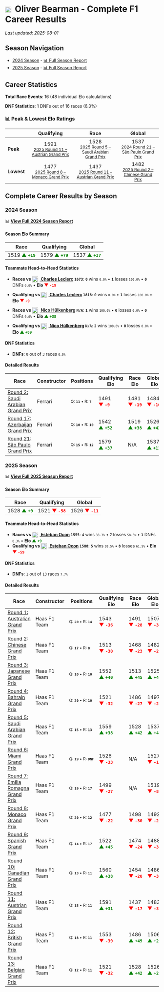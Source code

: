 # <img src="https://upload.wikimedia.org/wikipedia/commons/thumb/8/83/Flag_of_the_United_Kingdom_%283-5%29.svg/512px-Flag_of_the_United_Kingdom_%283-5%29.svg.png?20250726143817" alt="United Kingdom" width="20" height="auto" style="vertical-align: middle; margin-right: 5px;" onerror="this.outerHTML='🇬🇧'; this.style.marginRight='5px';"/> Oliver Bearman - Complete F1 Career Results

*Last updated: 2025-08-01*

## Season Navigation

- [2024 Season](#2024-season) - [📊 Full Season Report](../seasons/2024-season-report)
- [2025 Season](#2025-season) - [📊 Full Season Report](../seasons/2025-season-report)

## Career Statistics

**Total Race Events**: 16 (48 individual Elo calculations)

**DNF Statistics**: 1 DNFs out of 16 races (6.3%)

### 📊 Peak & Lowest Elo Ratings

| &nbsp; | Qualifying | Race | Global |
|-------|------------|------|--------|
| **Peak** | <center> 1591 <br/><small> [2025 Round 11 – Austrian Grand Prix](../seasons/2025-season-report#round-11-austrian-grand-prix) </small></center> | <center> 1528 <br/><small> [2025 Round 5 – Saudi Arabian Grand Prix](../seasons/2025-season-report#round-5-saudi-arabian-grand-prix) </small></center> | <center> 1537  <br/><small> [2024 Round 21 – São Paulo Grand Prix](../seasons/2024-season-report#round-21-so-paulo-grand-prix) </small></center> |
| **Lowest** | <center> 1477 <br/><small> [2025 Round 8 – Monaco Grand Prix](../seasons/2025-season-report#round-8-monaco-grand-prix) </small></center> | <center> 1437 <br/><small> [2025 Round 11 – Austrian Grand Prix](../seasons/2025-season-report#round-11-austrian-grand-prix) </small></center> | <center> 1482 <br/><small> [2025 Round 2 – Chinese Grand Prix](../seasons/2025-season-report#round-2-chinese-grand-prix) </small></center> |


## Complete Career Results by Season

### 2024 Season

📊 **[View Full 2024 Season Report](../seasons/2024-season-report)**

#### Season Elo Summary

| Race | Qualifying | Global |
|------|------------|--------|
| 1519 **<span style="color: green;">▲&nbsp;`+19`</span>** | 1579 **<span style="color: green;">▲&nbsp;`+79`</span>** | 1537 **<span style="color: green;">▲&nbsp;`+37`</span>** |

#### Teammate Head-to-Head Statistics

- **Races vs [<img src="https://upload.wikimedia.org/wikipedia/commons/e/ea/Flag_of_Monaco.svg" alt="Monaco" width="20" height="auto" style="vertical-align: middle; margin-right: 5px;" onerror="this.outerHTML='🇲🇨'; this.style.marginRight='5px';"/> Charles Leclerc](charles-leclerc) `1673`**: **`0`** wins <small>`0.0%`</small> • **`1`** losses <small>`100.0%`</small> • **`0`** DNFs <small>`0.0%`</small> • **Elo <span style="color: red;">▼&nbsp;`-19`</span>**
- **Qualifying vs [<img src="https://upload.wikimedia.org/wikipedia/commons/e/ea/Flag_of_Monaco.svg" alt="Monaco" width="20" height="auto" style="vertical-align: middle; margin-right: 5px;" onerror="this.outerHTML='🇲🇨'; this.style.marginRight='5px';"/> Charles Leclerc](charles-leclerc) `1818`**: **`0`** wins <small>`0.0%`</small> • **`1`** losses <small>`100.0%`</small> • **Elo <span style="color: red;">▼&nbsp;`-9`</span>**

- **Races vs [<img src="https://upload.wikimedia.org/wikipedia/commons/b/ba/Flag_of_Germany.svg" alt="Germany" width="20" height="auto" style="vertical-align: middle; margin-right: 5px;" onerror="this.outerHTML='🇩🇪'; this.style.marginRight='5px';"/> Nico Hülkenberg](nico-hlkenberg) `N/A`**: **`1`** wins <small>`100.0%`</small> • **`0`** losses <small>`0.0%`</small> • **`0`** DNFs <small>`0.0%`</small> • **Elo <span style="color: green;">▲&nbsp;`+38`</span>**
- **Qualifying vs [<img src="https://upload.wikimedia.org/wikipedia/commons/b/ba/Flag_of_Germany.svg" alt="Germany" width="20" height="auto" style="vertical-align: middle; margin-right: 5px;" onerror="this.outerHTML='🇩🇪'; this.style.marginRight='5px';"/> Nico Hülkenberg](nico-hlkenberg) `N/A`**: **`2`** wins <small>`100.0%`</small> • **`0`** losses <small>`0.0%`</small> • **Elo <span style="color: green;">▲&nbsp;`+89`</span>**

#### DNF Statistics

- **DNFs**: `0` out of `3` races <small>`0.0%`</small>

#### Detailed Results

| Race | Constructor | Positions | Qualifying Elo | Race Elo | Global Elo | Teammate |
|------|-------------|-----------|----------------|----------|------------|----------|
| [Round 2: Saudi Arabian Grand Prix](../seasons/2024-season-report#round-2-saudi-arabian-grand-prix) | Ferrari | <small>Q:&nbsp;**`11`**&nbsp;•&nbsp;R:&nbsp;**`7`**</small> | 1491 **<span style="color: red;">▼&nbsp;`-9`</span>** | 1481 **<span style="color: red;">▼&nbsp;`-19`</span>** | 1484 **<span style="color: red;">▼&nbsp;`-16`</span>** | [<img src="https://upload.wikimedia.org/wikipedia/commons/e/ea/Flag_of_Monaco.svg" alt="Monaco" width="20" height="auto" style="vertical-align: middle; margin-right: 5px;" onerror="this.outerHTML='🇲🇨'; this.style.marginRight='5px';"/> Charles Leclerc](charles-leclerc)<br/><small>Q:&nbsp;**`2`**&nbsp;•&nbsp;R:&nbsp;**`3`**</small> |
| [Round 17: Azerbaijan Grand Prix](../seasons/2024-season-report#round-17-azerbaijan-grand-prix) | Ferrari | <small>Q:&nbsp;**`10`**&nbsp;•&nbsp;R:&nbsp;**`10`**</small> | 1542 **<span style="color: green;">▲&nbsp;`+52`</span>** | 1519 **<span style="color: green;">▲&nbsp;`+38`</span>** | 1526 **<span style="color: green;">▲&nbsp;`+42`</span>** | [<img src="https://upload.wikimedia.org/wikipedia/commons/b/ba/Flag_of_Germany.svg" alt="Germany" width="20" height="auto" style="vertical-align: middle; margin-right: 5px;" onerror="this.outerHTML='🇩🇪'; this.style.marginRight='5px';"/> Nico Hülkenberg](nico-hlkenberg)<br/><small>Q:&nbsp;**`N/A`**&nbsp;•&nbsp;R:&nbsp;**`N/A`**</small> |
| [Round 21: São Paulo Grand Prix](../seasons/2024-season-report#round-21-so-paulo-grand-prix) | Ferrari | <small>Q:&nbsp;**`15`**&nbsp;•&nbsp;R:&nbsp;**`12`**</small> | 1579 **<span style="color: green;">▲&nbsp;`+37`</span>** | N/A | 1537 **<span style="color: green;">▲&nbsp;`+11`</span>** | [<img src="https://upload.wikimedia.org/wikipedia/commons/b/ba/Flag_of_Germany.svg" alt="Germany" width="20" height="auto" style="vertical-align: middle; margin-right: 5px;" onerror="this.outerHTML='🇩🇪'; this.style.marginRight='5px';"/> Nico Hülkenberg](nico-hlkenberg)<br/><small>Q:&nbsp;**`N/A`**&nbsp;•&nbsp;R:&nbsp;**`N/A`**</small> |

### 2025 Season

📊 **[View Full 2025 Season Report](../seasons/2025-season-report)**

#### Season Elo Summary

| Race | Qualifying | Global |
|------|------------|--------|
| 1528 **<span style="color: green;">▲&nbsp;`+9`</span>** | 1521 **<span style="color: red;">▼&nbsp;`-58`</span>** | 1526 **<span style="color: red;">▼&nbsp;`-11`</span>** |

#### Teammate Head-to-Head Statistics

- **Races vs [<img src="https://upload.wikimedia.org/wikipedia/commons/c/c3/Flag_of_France.svg" alt="France" width="20" height="auto" style="vertical-align: middle; margin-right: 5px;" onerror="this.outerHTML='🇫🇷'; this.style.marginRight='5px';"/> Esteban Ocon](esteban-ocon) `1555`**: **`4`** wins <small>`33.3%`</small> • **`7`** losses <small>`58.3%`</small> • **`1`** DNFs <small>`8.3%`</small> • **Elo <span style="color: green;">▲&nbsp;`+9`</span>**
- **Qualifying vs [<img src="https://upload.wikimedia.org/wikipedia/commons/c/c3/Flag_of_France.svg" alt="France" width="20" height="auto" style="vertical-align: middle; margin-right: 5px;" onerror="this.outerHTML='🇫🇷'; this.style.marginRight='5px';"/> Esteban Ocon](esteban-ocon) `1588`**: **`5`** wins <small>`38.5%`</small> • **`8`** losses <small>`61.5%`</small> • **Elo <span style="color: red;">▼&nbsp;`-59`</span>**

#### DNF Statistics

- **DNFs**: `1` out of `13` races <small>`7.7%`</small>

#### Detailed Results

| Race | Constructor | Positions | Qualifying Elo | Race Elo | Global Elo | Teammate |
|------|-------------|-----------|----------------|----------|------------|----------|
| [Round 1: Australian Grand Prix](../seasons/2025-season-report#round-1-australian-grand-prix) | Haas F1 Team | <small>Q:&nbsp;**`20`**&nbsp;•&nbsp;R:&nbsp;**`14`**</small> | 1543 **<span style="color: red;">▼&nbsp;`-36`</span>** | 1491 **<span style="color: red;">▼&nbsp;`-28`</span>** | 1507 **<span style="color: red;">▼&nbsp;`-30`</span>** | [<img src="https://upload.wikimedia.org/wikipedia/commons/c/c3/Flag_of_France.svg" alt="France" width="20" height="auto" style="vertical-align: middle; margin-right: 5px;" onerror="this.outerHTML='🇫🇷'; this.style.marginRight='5px';"/> Esteban Ocon](esteban-ocon)<br/><small>Q:&nbsp;**`19`**&nbsp;•&nbsp;R:&nbsp;**`13`**</small> |
| [Round 2: Chinese Grand Prix](../seasons/2025-season-report#round-2-chinese-grand-prix) | Haas F1 Team | <small>Q:&nbsp;**`17`**&nbsp;•&nbsp;R:&nbsp;**`8`**</small> | 1513 **<span style="color: red;">▼&nbsp;`-30`</span>** | 1468 **<span style="color: red;">▼&nbsp;`-23`</span>** | 1482 **<span style="color: red;">▼&nbsp;`-25`</span>** | [<img src="https://upload.wikimedia.org/wikipedia/commons/c/c3/Flag_of_France.svg" alt="France" width="20" height="auto" style="vertical-align: middle; margin-right: 5px;" onerror="this.outerHTML='🇫🇷'; this.style.marginRight='5px';"/> Esteban Ocon](esteban-ocon)<br/><small>Q:&nbsp;**`11`**&nbsp;•&nbsp;R:&nbsp;**`5`**</small> |
| [Round 3: Japanese Grand Prix](../seasons/2025-season-report#round-3-japanese-grand-prix) | Haas F1 Team | <small>Q:&nbsp;**`10`**&nbsp;•&nbsp;R:&nbsp;**`10`**</small> | 1552 **<span style="color: green;">▲&nbsp;`+40`</span>** | 1513 **<span style="color: green;">▲&nbsp;`+45`</span>** | 1525 **<span style="color: green;">▲&nbsp;`+44`</span>** | [<img src="https://upload.wikimedia.org/wikipedia/commons/c/c3/Flag_of_France.svg" alt="France" width="20" height="auto" style="vertical-align: middle; margin-right: 5px;" onerror="this.outerHTML='🇫🇷'; this.style.marginRight='5px';"/> Esteban Ocon](esteban-ocon)<br/><small>Q:&nbsp;**`18`**&nbsp;•&nbsp;R:&nbsp;**`18`**</small> |
| [Round 4: Bahrain Grand Prix](../seasons/2025-season-report#round-4-bahrain-grand-prix) | Haas F1 Team | <small>Q:&nbsp;**`20`**&nbsp;•&nbsp;R:&nbsp;**`10`**</small> | 1521 **<span style="color: red;">▼&nbsp;`-32`</span>** | 1486 **<span style="color: red;">▼&nbsp;`-27`</span>** | 1497 **<span style="color: red;">▼&nbsp;`-28`</span>** | [<img src="https://upload.wikimedia.org/wikipedia/commons/c/c3/Flag_of_France.svg" alt="France" width="20" height="auto" style="vertical-align: middle; margin-right: 5px;" onerror="this.outerHTML='🇫🇷'; this.style.marginRight='5px';"/> Esteban Ocon](esteban-ocon)<br/><small>Q:&nbsp;**`14`**&nbsp;•&nbsp;R:&nbsp;**`8`**</small> |
| [Round 5: Saudi Arabian Grand Prix](../seasons/2025-season-report#round-5-saudi-arabian-grand-prix) | Haas F1 Team | <small>Q:&nbsp;**`15`**&nbsp;•&nbsp;R:&nbsp;**`13`**</small> | 1559 **<span style="color: green;">▲&nbsp;`+38`</span>** | 1528 **<span style="color: green;">▲&nbsp;`+42`</span>** | 1537 **<span style="color: green;">▲&nbsp;`+41`</span>** | [<img src="https://upload.wikimedia.org/wikipedia/commons/c/c3/Flag_of_France.svg" alt="France" width="20" height="auto" style="vertical-align: middle; margin-right: 5px;" onerror="this.outerHTML='🇫🇷'; this.style.marginRight='5px';"/> Esteban Ocon](esteban-ocon)<br/><small>Q:&nbsp;**`19`**&nbsp;•&nbsp;R:&nbsp;**`14`**</small> |
| [Round 6: Miami Grand Prix](../seasons/2025-season-report#round-6-miami-grand-prix) | Haas F1 Team | <small>Q:&nbsp;**`19`**&nbsp;•&nbsp;R:&nbsp;**`DNF`**</small> | 1526 **<span style="color: red;">▼&nbsp;`-33`</span>** | N/A | 1527 **<span style="color: red;">▼&nbsp;`-10`</span>** | [<img src="https://upload.wikimedia.org/wikipedia/commons/c/c3/Flag_of_France.svg" alt="France" width="20" height="auto" style="vertical-align: middle; margin-right: 5px;" onerror="this.outerHTML='🇫🇷'; this.style.marginRight='5px';"/> Esteban Ocon](esteban-ocon)<br/><small>Q:&nbsp;**`9`**&nbsp;•&nbsp;R:&nbsp;**`12`**</small> |
| [Round 7: Emilia Romagna Grand Prix](../seasons/2025-season-report#round-7-emilia-romagna-grand-prix) | Haas F1 Team | <small>Q:&nbsp;**`19`**&nbsp;•&nbsp;R:&nbsp;**`17`**</small> | 1499 **<span style="color: red;">▼&nbsp;`-27`</span>** | N/A | 1519 **<span style="color: red;">▼&nbsp;`-8`</span>** | [<img src="https://upload.wikimedia.org/wikipedia/commons/c/c3/Flag_of_France.svg" alt="France" width="20" height="auto" style="vertical-align: middle; margin-right: 5px;" onerror="this.outerHTML='🇫🇷'; this.style.marginRight='5px';"/> Esteban Ocon](esteban-ocon)<br/><small>Q:&nbsp;**`18`**&nbsp;•&nbsp;R:&nbsp;**`DNF`**</small> |
| [Round 8: Monaco Grand Prix](../seasons/2025-season-report#round-8-monaco-grand-prix) | Haas F1 Team | <small>Q:&nbsp;**`20`**&nbsp;•&nbsp;R:&nbsp;**`12`**</small> | 1477 **<span style="color: red;">▼&nbsp;`-22`</span>** | 1498 **<span style="color: red;">▼&nbsp;`-30`</span>** | 1492 **<span style="color: red;">▼&nbsp;`-28`</span>** | [<img src="https://upload.wikimedia.org/wikipedia/commons/c/c3/Flag_of_France.svg" alt="France" width="20" height="auto" style="vertical-align: middle; margin-right: 5px;" onerror="this.outerHTML='🇫🇷'; this.style.marginRight='5px';"/> Esteban Ocon](esteban-ocon)<br/><small>Q:&nbsp;**`8`**&nbsp;•&nbsp;R:&nbsp;**`7`**</small> |
| [Round 9: Spanish Grand Prix](../seasons/2025-season-report#round-9-spanish-grand-prix) | Haas F1 Team | <small>Q:&nbsp;**`14`**&nbsp;•&nbsp;R:&nbsp;**`17`**</small> | 1522 **<span style="color: green;">▲&nbsp;`+45`</span>** | 1474 **<span style="color: red;">▼&nbsp;`-24`</span>** | 1488 **<span style="color: red;">▼&nbsp;`-3`</span>** | [<img src="https://upload.wikimedia.org/wikipedia/commons/c/c3/Flag_of_France.svg" alt="France" width="20" height="auto" style="vertical-align: middle; margin-right: 5px;" onerror="this.outerHTML='🇫🇷'; this.style.marginRight='5px';"/> Esteban Ocon](esteban-ocon)<br/><small>Q:&nbsp;**`16`**&nbsp;•&nbsp;R:&nbsp;**`16`**</small> |
| [Round 10: Canadian Grand Prix](../seasons/2025-season-report#round-10-canadian-grand-prix) | Haas F1 Team | <small>Q:&nbsp;**`13`**&nbsp;•&nbsp;R:&nbsp;**`11`**</small> | 1560 **<span style="color: green;">▲&nbsp;`+38`</span>** | 1454 **<span style="color: red;">▼&nbsp;`-20`</span>** | 1486 **<span style="color: red;">▼&nbsp;`-3`</span>** | [<img src="https://upload.wikimedia.org/wikipedia/commons/c/c3/Flag_of_France.svg" alt="France" width="20" height="auto" style="vertical-align: middle; margin-right: 5px;" onerror="this.outerHTML='🇫🇷'; this.style.marginRight='5px';"/> Esteban Ocon](esteban-ocon)<br/><small>Q:&nbsp;**`14`**&nbsp;•&nbsp;R:&nbsp;**`9`**</small> |
| [Round 11: Austrian Grand Prix](../seasons/2025-season-report#round-11-austrian-grand-prix) | Haas F1 Team | <small>Q:&nbsp;**`15`**&nbsp;•&nbsp;R:&nbsp;**`11`**</small> | 1591 **<span style="color: green;">▲&nbsp;`+31`</span>** | 1437 **<span style="color: red;">▼&nbsp;`-17`</span>** | 1483 **<span style="color: red;">▼&nbsp;`-3`</span>** | [<img src="https://upload.wikimedia.org/wikipedia/commons/c/c3/Flag_of_France.svg" alt="France" width="20" height="auto" style="vertical-align: middle; margin-right: 5px;" onerror="this.outerHTML='🇫🇷'; this.style.marginRight='5px';"/> Esteban Ocon](esteban-ocon)<br/><small>Q:&nbsp;**`17`**&nbsp;•&nbsp;R:&nbsp;**`10`**</small> |
| [Round 12: British Grand Prix](../seasons/2025-season-report#round-12-british-grand-prix) | Haas F1 Team | <small>Q:&nbsp;**`18`**&nbsp;•&nbsp;R:&nbsp;**`11`**</small> | 1553 **<span style="color: red;">▼&nbsp;`-39`</span>** | 1486 **<span style="color: green;">▲&nbsp;`+49`</span>** | 1506 **<span style="color: green;">▲&nbsp;`+23`</span>** | [<img src="https://upload.wikimedia.org/wikipedia/commons/c/c3/Flag_of_France.svg" alt="France" width="20" height="auto" style="vertical-align: middle; margin-right: 5px;" onerror="this.outerHTML='🇫🇷'; this.style.marginRight='5px';"/> Esteban Ocon](esteban-ocon)<br/><small>Q:&nbsp;**`14`**&nbsp;•&nbsp;R:&nbsp;**`13`**</small> |
| [Round 13: Belgian Grand Prix](../seasons/2025-season-report#round-13-belgian-grand-prix) | Haas F1 Team | <small>Q:&nbsp;**`12`**&nbsp;•&nbsp;R:&nbsp;**`11`**</small> | 1521 **<span style="color: red;">▼&nbsp;`-32`</span>** | 1528 **<span style="color: green;">▲&nbsp;`+42`</span>** | 1526 **<span style="color: green;">▲&nbsp;`+20`</span>** | [<img src="https://upload.wikimedia.org/wikipedia/commons/c/c3/Flag_of_France.svg" alt="France" width="20" height="auto" style="vertical-align: middle; margin-right: 5px;" onerror="this.outerHTML='🇫🇷'; this.style.marginRight='5px';"/> Esteban Ocon](esteban-ocon)<br/><small>Q:&nbsp;**`11`**&nbsp;•&nbsp;R:&nbsp;**`15`**</small> |


